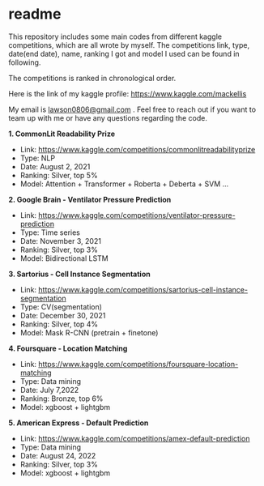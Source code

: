 # readme
This repository includes some main codes from different kaggle competitions, which are all wrote by myself. The competitions link, type, date(end date), name, ranking I got and model I used can be found in following.

The competitions is ranked in chronological order.

Here is the link of my kaggle profile: https://www.kaggle.com/mackellis

My email is lawson0806@gmail.com . Feel free to reach out if you want to team up with me or have any questions regarding the code.

**1. CommonLit Readability Prize**  

-   Link: https://www.kaggle.com/competitions/commonlitreadabilityprize  
-   Type: NLP  
-   Date: August 2, 2021  
-   Ranking: Silver, top 5%  
-   Model: Attention + Transformer + Roberta + Deberta + SVM ...  


**2. Google Brain - Ventilator Pressure Prediction**  

-   Link: https://www.kaggle.com/competitions/ventilator-pressure-prediction  
-   Type: Time series  
-   Date: November 3, 2021   
-   Ranking: Silver, top 3%  
-   Model: Bidirectional LSTM  


**3. Sartorius - Cell Instance Segmentation**  

-   Link: https://www.kaggle.com/competitions/sartorius-cell-instance-segmentation  
-   Type: CV(segmentation)  
-   Date: December 30, 2021  
-   Ranking: Silver, top 4%  
-   Model: Mask R-CNN (pretrain + finetone)  


**4. Foursquare - Location Matching**  

-   Link: https://www.kaggle.com/competitions/foursquare-location-matching  
-   Type: Data mining  
-   Date: July 7,2022  
-   Ranking: Bronze, top 6%  
-   Model: xgboost + lightgbm  


**5. American Express - Default Prediction** 

-   Link: https://www.kaggle.com/competitions/amex-default-prediction  
-   Type: Data mining  
-   Date: August 24, 2022  
-   Ranking: Silver, top 3%  
-   Model: xgboost + lightgbm  
  



